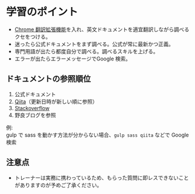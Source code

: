 # 学習のポイント

* [Chrome 翻訳拡張機能](https://chrome.google.com/webstore/detail/google-translate/aapbdbdomjkkjkaonfhkkikfgjllcleb?hl=ja)を入れ、英文ドキュメントを適宜翻訳しながら調べるクセをつける。
* 迷ったら公式ドキュメントをまず調べる。公式が常に最新かつ正義。
* 専門用語が出たら都度自分で調べる。調べるスキルを上げる。
* エラーが出たらエラーメッセージでGoogle 検索。

## ドキュメントの参照順位

1. 公式ドキュメント
2. [Qiita](https://qiita.com/trend)（更新日時が新しい順に参照）
3. [Stackoverflow](https://ja.stackoverflow.com/)
4. 野良ブログを参照

例:  
gulp で sass を動かす方法が分からない場合、`gulp sass qiita` などで Google 検索

## 注意点

* トレーナーは実務に携わっているため、もらった質問に即レスできないことがありますのが予めご了承ください。



